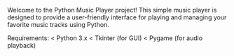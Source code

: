 Welcome to the Python Music Player project! This simple music player is designed to provide a user-friendly interface for playing and managing your favorite music tracks using Python.

Requirements:
     < Python 3.x
     < Tkinter (for GUI)
     < Pygame (for audio playback)
